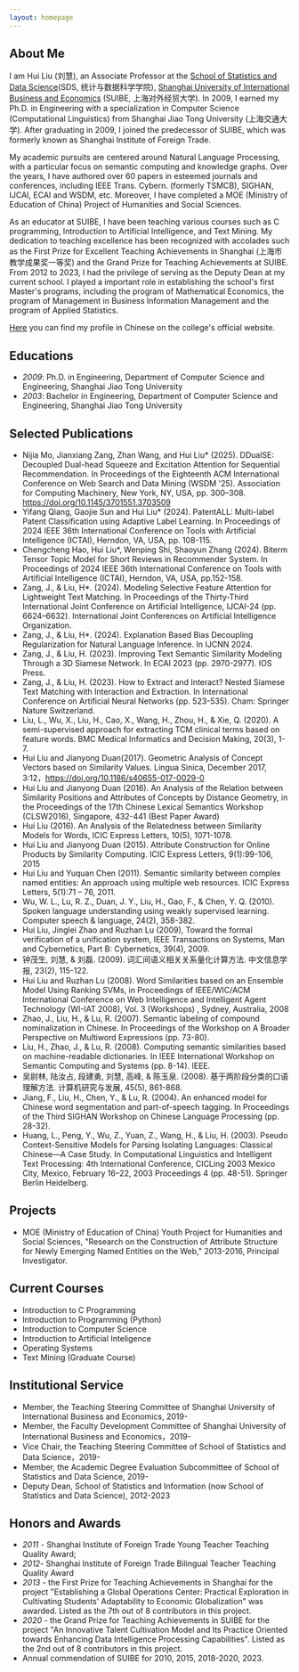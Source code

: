 ```yaml
---
layout: homepage
---
```


## About Me
I am Hui Liu (刘慧), an Associate Professor at the [School of Statistics and Data Science](https://www.suibe.edu.cn/tsxy/)(SDS, 统计与数据科学学院), [Shanghai University of International Business and Economics](www.suibe.edu.cn) (SUIBE, 上海对外经贸大学). In 2009, I earned my Ph.D. in Engineering with a specialization in Computer Science (Computational Linguistics) from Shanghai Jiao Tong University (上海交通大学). After graduating in 2009, I joined the predecessor of SUIBE, which was formerly known as Shanghai Institute of Foreign Trade.

My academic pursuits are centered around Natural Language Processing, with a particular focus on semantic computing and knowledge graphs. Over the years, I have authored over 60 papers in esteemed journals and conferences, including IEEE Trans. Cybern. (formerly TSMCB), SIGHAN, IJCAI, ECAI and WSDM, etc. Moreover, I have completed a MOE (Ministry of Education of China) Project of Humanities and Social Sciences.

As an educator at SUIBE, I have been teaching various courses such as C programming, Introduction to Artificial Intelligence, and Text Mining. My dedication to teaching excellence has been recognized with accolades such as the First Prize for Excellent Teaching Achievements in Shanghai (上海市教学成果奖一等奖) and the Grand Prize for Teaching Achievements at SUIBE. From 2012 to 2023, I had the privilege of serving as the Deputy Dean at my current school. I played a important role in establishing the school's first Master's programs, including the program of Mathematical Economics, the program of Management in Business Information Management and the program of Applied Statistics.

[Here](https://www.suibe.edu.cn/tsxy/2017/0530/c5782a45342/page.psp) you can find my profile in Chinese on the college's official website. 

## Educations
- *2009*: Ph.D. in Engineering, Department of Computer Science and Engineering, Shanghai Jiao Tong University
- *2003*: Bachelor in Engineering, Department of Computer Science and Engineering, Shanghai Jiao Tong University

## Selected Publications 
- Nijia Mo, Jianxiang Zang, Zhan Wang, and Hui Liu* (2025). DDualSE: Decoupled Dual-head Squeeze and Excitation Attention for Sequential Recommendation. In Proceedings of the Eighteenth ACM International Conference on Web Search and Data Mining (WSDM '25). Association for Computing Machinery, New York, NY, USA, pp. 300–308. https://doi.org/10.1145/3701551.3703509
- Yifang Qiang, Gaojie Sun and Hui Liu* (2024). PatentALL: Multi-label Patent Classification using Adaptive Label Learning. In Proceedings of 2024 IEEE 36th International Conference on Tools with Artificial Intelligence (ICTAI), Herndon, VA, USA, pp. 108-115.
- Chengcheng Hao, Hui Liu*, Wenping Shi, Shaoyun Zhang (2024). Biterm Tensor Topic Model for Short Reviews in Recommender System. In Proceedings of 2024 IEEE 36th International Conference on Tools with Artificial Intelligence (ICTAI), Herndon, VA, USA, pp.152-158.
- Zang, J., & Liu, H*. (2024). Modeling Selective Feature Attention for Lightweight Text Matching. In Proceedings of the Thirty-Third International Joint Conference on Artificial Intelligence, ĲCAI-24 (pp. 6624–6632). International Joint Conferences on Artificial Intelligence Organization.
- Zang, J., & Liu, H*. (2024). Explanation Based Bias Decoupling Regularization for Natural Language Inference. In IJCNN 2024.
- Zang, J., & Liu, H. (2023). Improving Text Semantic Similarity Modeling Through a 3D Siamese Network. In ECAI 2023 (pp. 2970-2977). IOS Press.
- Zang, J., & Liu, H. (2023). How to Extract and Interact? Nested Siamese Text Matching with Interaction and Extraction. In International Conference on Artificial Neural Networks (pp. 523-535). Cham: Springer Nature Switzerland.
- Liu, L., Wu, X., Liu, H., Cao, X., Wang, H., Zhou, H., & Xie, Q. (2020). A semi-supervised approach for extracting TCM clinical terms based on feature words. BMC Medical Informatics and Decision Making, 20(3), 1-7.
- Hui Liu and Jianyong Duan(2017). Geometric Analysis of Concept Vectors based on Similarity Values. Lingua Sinica, December 2017, 3:12，https://doi.org/10.1186/s40655-017-0029-0
- Hui Liu and Jianyong Duan (2016). An Analysis of the Relation between Similarity Positions and Attributes of Concepts by Distance Geometry, in the Proceedings of the 17th Chinese Lexical Semantics Workshop (CLSW2016), Singapore, 432-441 (Best Paper Award)
- Hui Liu (2016). An Analysis of the Relatedness between Similarity Models for Words, ICIC Express Letters, 10(5), 1071-1078.
- Hui Liu and Jianyong Duan (2015). Attribute Construction for Online Products by Similarity Computing. ICIC Express Letters, 9(1):99-106, 2015
- Hui Liu and Yuquan Chen (2011). Semantic similarity between complex named entities: An approach using multiple web resources. ICIC Express Letters, 5(1):71 – 76, 2011.
- Wu, W. L., Lu, R. Z., Duan, J. Y., Liu, H., Gao, F., & Chen, Y. Q. (2010). Spoken language understanding using weakly supervised learning. Computer speech & language, 24(2), 358-382.
- Hui Liu, Jinglei Zhao and Ruzhan Lu (2009), Toward the formal verification of a unification system, IEEE Transactions on Systems, Man and Cybernetics, Part B: Cybernetics, 39(4), 2009.
- 钟茂生, 刘慧, & 刘磊. (2009). 词汇间语义相关关系量化计算方法. 中文信息学报, 23(2), 115-122.
- Hui Liu and Ruzhan Lu (2008). Word Similarities based on an Ensemble Model Using Ranking SVMs, in Proceedings of IEEE/WIC/ACM International Conference on Web Intelligence and Intelligent Agent Technology (WI-IAT 2008), Vol. 3 (Workshops) , Sydney, Australia, 2008
- Zhao, J., Liu, H., & Lu, R. (2007). Semantic labeling of compound nominalization in Chinese. In Proceedings of the Workshop on A Broader Perspective on Multiword Expressions (pp. 73-80).
- Liu, H., Zhao, J., & Lu, R. (2008). Computing semantic similarities based on machine-readable dictionaries. In IEEE International Workshop on Semantic Computing and Systems (pp. 8-14). IEEE.
- 吴尉林, 陆汝占, 段建勇, 刘慧, 高峰, & 陈玉泉. (2008). 基于两阶段分类的口语理解方法. 计算机研究与发展, 45(5), 861-868.
- Jiang, F., Liu, H., Chen, Y., & Lu, R. (2004). An enhanced model for Chinese word segmentation and part-of-speech tagging. In Proceedings of the Third SIGHAN Workshop on Chinese Language Processing (pp. 28-32).
- Huang, L., Peng, Y., Wu, Z., Yuan, Z., Wang, H., & Liu, H. (2003). Pseudo Context-Sensitive Models for Parsing Isolating Languages: Classical Chinese—A Case Study. In Computational Linguistics and Intelligent Text Processing: 4th International Conference, CICLing 2003 Mexico City, Mexico, February 16–22, 2003 Proceedings 4 (pp. 48-51). Springer Berlin Heidelberg.

## Projects
- MOE (Ministry of Education of China) Youth Project for Humanities and Social Sciences, "Research on the Construction of Attribute Structure for Newly Emerging Named Entities on the Web," 2013-2016, Principal Investigator.

## Current Courses
- Introduction to C Programming
- Introduction to Programming (Python)
- Introduction to Computer Science
- Introduction to Artificial Inteligence
- Operating Systems
- Text Mining (Graduate Course)
  
## Institutional Service
- Member, the Teaching Steering Committee of Shanghai University of International Business and Economics, 2019-
- Member, the Faculty Development Committee of Shanghai University of International Business and Economics，2019-
- Vice Chair, the Teaching Steering Committee of School of Statistics and Data Science，2019-
- Member, the Academic Degree Evaluation Subcommittee of School of Statistics and Data Science, 2019-
- Deputy Dean, School of Statistics and Information (now School of Statistics and Data Science), 2012-2023

## Honors and Awards
- *2011* - Shanghai Institute of Foreign Trade Young Teacher Teaching Quality Award;
- *2012*-  Shanghai Institute of Foreign Trade Bilingual Teacher Teaching Quality Award
- *2013* - the First Prize for Teaching Achievements in Shanghai for the project "Establishing a Global Operations Center: Practical Exploration in Cultivating Students' Adaptability to Economic Globalization" was awarded. Listed as the 7th out of 8 contributors in this project.
- *2020* - the Grand Prize for Teaching Achievements in SUIBE for the project "An Innovative Talent Cultivation Model and Its Practice Oriented towards Enhancing Data Intelligence Processing Capabilities". Listed as the 2nd out of 8 contributors in this project.
- Annual commendation of SUIBE for 2010, 2015, 2018-2020, 2023. 
